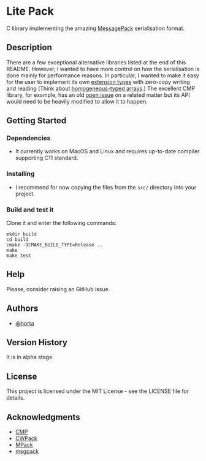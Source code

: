 # Lite Pack

C library implementing the amazing [MessagePack](https://msgpack.org) serialisation format.

## Description

There are a few exceptional alternative libraries listed at the end of this README.
However, I wanted to have more control on how the serialisation is done mainly
for performance reasons.
In particular, I wanted to make it easy for the user to implement
its own [extension types](https://github.com/msgpack/msgpack/blob/master/spec.md#extension-types)
with zero-copy writing and reading
(Think about [homogeneous-typed arrays](https://github.com/msgpack/msgpack/pull/267).)
The excellent CMP library, for example, has an old [open issue](https://github.com/camgunz/cmp/issues/29)
on a related matter but its API would need to be heavily modified to allow it to happen.

## Getting Started

### Dependencies

- It currently works on MacOS and Linux and requires up-to-date compiler supporting C11 standard.

### Installing

- I recommend for now copying the files from the `src/` directory into your project.

### Build and test it

Clone it and enter the following commands:

```
mkdir build
cd build
cmake -DCMAKE_BUILD_TYPE=Release ..
make
make test
```

## Help

Please, consider raising an GitHub issue.

## Authors

- [@horta](https://github.com/horta)

## Version History

It is in alpha stage.

## License

This project is licensed under the MIT License - see the LICENSE file for details.

## Acknowledgments

- [CMP](https://github.com/camgunz/cmp)
- [CWPack](https://github.com/clwi/CWPack)
- [MPack](https://github.com/ludocode/mpack)
- [msgpack](https://github.com/msgpack/msgpack-c)
